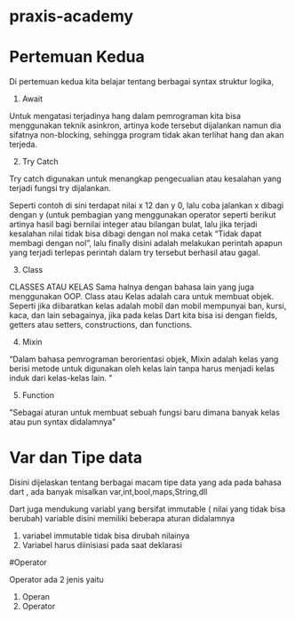 # praxis-academy
# Pertemuan Kedua

Di pertemuan kedua kita belajar tentang berbagai syntax struktur logika, 

1. Await

Untuk mengatasi terjadinya hang dalam pemrograman kita bisa menggunakan teknik asinkron, artinya kode tersebut dijalankan namun dia sifatnya non-blocking, sehingga program tidak akan terlihat hang dan akan terjeda.

2. Try Catch 

Try catch digunakan untuk menangkap pengecualian atau kesalahan yang terjadi fungsi try dijalankan.

Seperti contoh  di sini terdapat nilai x 12 dan y 0, lalu coba jalankan x dibagi dengan y (untuk pembagian yang menggunakan operator seperti berikut artinya hasil bagi bernilai integer atau bilangan bulat,  lalu jika terjadi  kesalahan nilai tidak bisa dibagi dengan nol maka cetak “Tidak dapat membagi dengan nol”, lalu finally disini adalah melakukan perintah apapun yang terjadi terlepas perintah dalam try tersebut berhasil atau gagal.

3. Class

CLASSES ATAU KELAS
Sama halnya dengan bahasa lain yang juga menggunakan OOP. Class atau Kelas adalah cara untuk membuat objek.   Seperti  jika diibaratkan  kelas adalah mobil  dan mobil mempunyai ban, kursi, kaca, dan lain sebagainya, jika pada kelas Dart kita bisa isi dengan fields, getters atau setters, constructions, dan functions.

4. Mixin

“Dalam bahasa pemrograman berorientasi objek, Mixin adalah kelas yang berisi metode untuk digunakan oleh kelas lain tanpa harus menjadi kelas induk dari kelas-kelas lain. "

5. Function

"Sebagai aturan untuk membuat sebuah fungsi baru dimana banyak kelas atau pun syntax didalamnya"

# Var dan Tipe data

Disini dijelaskan tentang berbagai macam tipe data yang ada
pada bahasa dart , ada banyak misalkan var,int,bool,maps,String,dll

Dart juga mendukung variabl yang bersifat 
immutable ( nilai yang tidak bisa berubah)
variable disini memiliki beberapa aturan didalamnya

1. variabel immutable tidak bisa dirubah nilainya
2. Variabel harus diinisiasi pada saat deklarasi

#Operator

Operator ada 2 jenis yaitu

1.  Operan
2.  Operator

